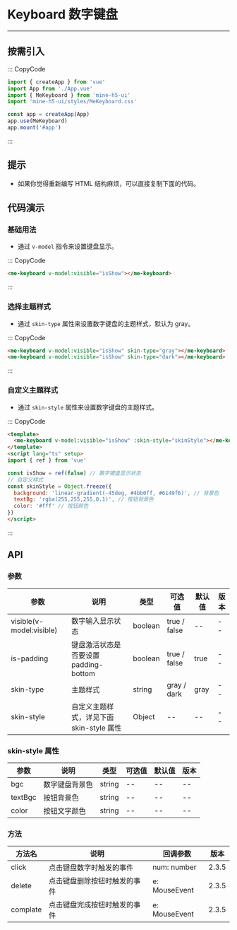 # Keyboard 数字键盘

---

## 按需引入

::: CopyCode

```js
import { createApp } from 'vue'
import App from './App.vue'
import { MeKeyboard } from 'mine-h5-ui'
import 'mine-h5-ui/styles/MeKeyboard.css'

const app = createApp(App)
app.use(MeKeyboard)
app.mount('#app')
```

:::

## 提示

- 如果你觉得重新编写 HTML 结构麻烦，可以直接复制下面的代码。

## 代码演示

### 基础用法

- 通过 `v-model` 指令来设置键盘显示。

::: CopyCode

```HTML
<me-keyboard v-model:visible="isShow"></me-keyboard>
```

:::

### 选择主题样式

- 通过 `skin-type` 属性来设置数字键盘的主题样式，默认为 gray。

::: CopyCode

```HTML
<me-keyboard v-model:visible="isShow" skin-type="gray"></me-keyboard>
<me-keyboard v-model:visible="isShow" skin-type="dark"></me-keyboard>
```

:::

### 自定义主题样式

- 通过 `skin-style` 属性来设置数字键盘的主题样式。

::: CopyCode

```HTML
<template>
  <me-keyboard v-model:visible="isShow" :skin-style="skinStyle"></me-keyboard>
</template>
<script lang="ts" setup>
import { ref } from 'vue'

const isShow = ref(false) // 数字键盘显示状态
// 自定义样式
const skinStyle = Object.freeze({
  background: 'linear-gradient(-45deg, #4bb0ff, #6149f6)', // 背景色
  textBg: 'rgba(255,255,255,0.1)', // 按钮背景色
  color: '#fff' // 按钮颜色
})
</script>
```

:::

## API

### 参数

| 参数                     | 说明                                     | 类型    | 可选值       | 默认值 | 版本 |
| ------------------------ | ---------------------------------------- | ------- | ------------ | ------ | ---- |
| visible(v-model:visible) | 数字输入显示状态                         | boolean | true / false | --     | --   |
| is-padding               | 键盘激活状态是否要设置 padding-bottom    | boolean | true / false | true   | --   |
| skin-type                | 主题样式                                 | string  | gray / dark  | gray   | --   |
| skin-style               | 自定义主题样式，详见下面 skin-style 属性 | Object  | --           | --     | --   |

### skin-style 属性

| 参数    | 说明           | 类型   | 可选值 | 默认值 | 版本 |
| ------- | -------------- | ------ | ------ | ------ | ---- |
| bgc     | 数字键盘背景色 | string | --     | --     | --   |
| textBgc | 按钮背景色     | string | --     | --     | --   |
| color   | 按钮文字颜色   | string | --     | --     | --   |

### 方法

| 方法名   | 说明                         | 回调参数      | 版本  |
| -------- | ---------------------------- | ------------- | ----- |
| click    | 点击键盘数字时触发的事件     | num: number   | 2.3.5 |
| delete   | 点击键盘删除按钮时触发的事件 | e: MouseEvent | 2.3.5 |
| complate | 点击键盘完成按钮时触发的事件 | e: MouseEvent | 2.3.5 |
